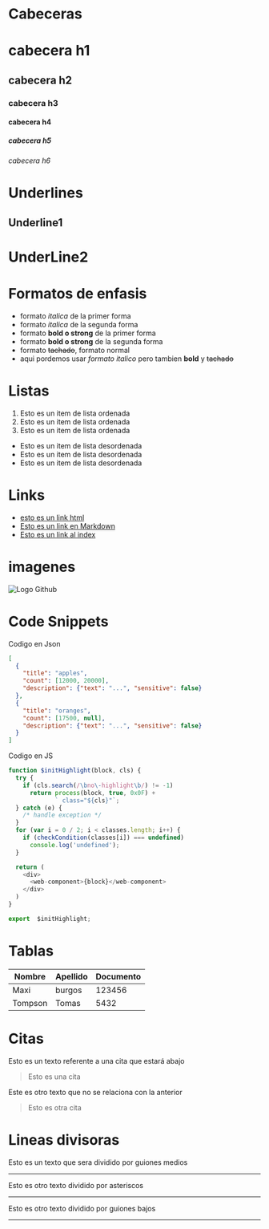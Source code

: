 # Cabeceras
# cabecera h1
## cabecera h2
### cabecera h3
#### cabecera h4
##### cabecera h5
###### cabecera h6

# Underlines
Underline1
----------
UnderLine2
==========

# Formatos de enfasis

- formato *italica* de la primer forma 
- formato _italica_ de la segunda forma
- formato **bold o strong** de la primer forma
- formato __bold o strong__ de la segunda forma
- formato ~~tachado~~, formato normal
- aqui pordemos usar *formato italico* pero tambien **bold** y ~~tachado~~

# Listas
1. Esto es un item de lista ordenada
2. Esto es un item de lista ordenada
3. Esto es un item de lista ordenada
- Esto es un item de lista desordenada
- Esto es un item de lista desordenada
- Esto es un item de lista desordenada


# Links
- <a href="www.google.com">esto es un link html </a>
- [Esto es un link en Markdown](http://www.google.com)
- [Esto es un link al index](index.html)

# imagenes 
![Logo Github](https://logos-marcas.com/wp-content/uploads/2020/11/GitHub-Logo.png)

# Code Snippets
Codigo en Json
```JSON
[
  {
    "title": "apples",
    "count": [12000, 20000],
    "description": {"text": "...", "sensitive": false}
  },
  {
    "title": "oranges",
    "count": [17500, null],
    "description": {"text": "...", "sensitive": false}
  }
]
```
Codigo en JS
```javaScript
function $initHighlight(block, cls) {
  try {
    if (cls.search(/\bno\-highlight\b/) != -1)
      return process(block, true, 0x0F) +
             ` class="${cls}"`;
  } catch (e) {
    /* handle exception */
  }
  for (var i = 0 / 2; i < classes.length; i++) {
    if (checkCondition(classes[i]) === undefined)
      console.log('undefined');
  }

  return (
    <div>
      <web-component>{block}</web-component>
    </div>
  )
}

export  $initHighlight;
```

# Tablas
| Nombre | Apellido | Documento |
| ------ | -------- | --------- |
| Maxi | burgos | 123456 |
| Tompson | Tomas | 5432 |

# Citas
Esto es un texto referente a una cita que estará abajo
> Esto es una cita

Este es otro texto que no se relaciona con la anterior
> Esto es otra cita

# Lineas divisoras
Esto es un texto que sera dividido por guiones medios

---

Esto es otro texto dividido por asteriscos

***

Esto es otro texto dividido por guiones bajos

___